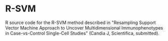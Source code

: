 # R-SVM
R source code for the R-SVM method described in "Resampling Support Vector Machine Approach to Uncover Multidimensional Immunophenotypes in Case-vs-Control Single-Cell Studies" (Candia J, Scientifica, submitted).
